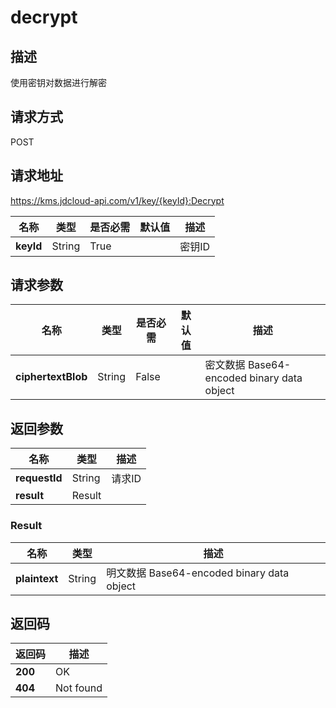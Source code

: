 # decrypt


## 描述
使用密钥对数据进行解密

## 请求方式
POST

## 请求地址
https://kms.jdcloud-api.com/v1/key/{keyId}:Decrypt

|名称|类型|是否必需|默认值|描述|
|---|---|---|---|---|
|**keyId**|String|True| |密钥ID|

## 请求参数
|名称|类型|是否必需|默认值|描述|
|---|---|---|---|---|
|**ciphertextBlob**|String|False| |密文数据 Base64-encoded binary data object|


## 返回参数
|名称|类型|描述|
|---|---|---|
|**requestId**|String|请求ID|
|**result**|Result| |

### Result
|名称|类型|描述|
|---|---|---|
|**plaintext**|String|明文数据 Base64-encoded binary data object|

## 返回码
|返回码|描述|
|---|---|
|**200**|OK|
|**404**|Not found|
